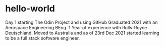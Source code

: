 # hello-world
Day 1 starting The Odin Project and using GitHub
Graduated 2021 with an Aerospace Engineering BEng. 1 Year of experience with Rolls-Royce Deutschland. Moved to Australia and as of 23rd Dec 2021 started learning to be a full stack software engineer.
